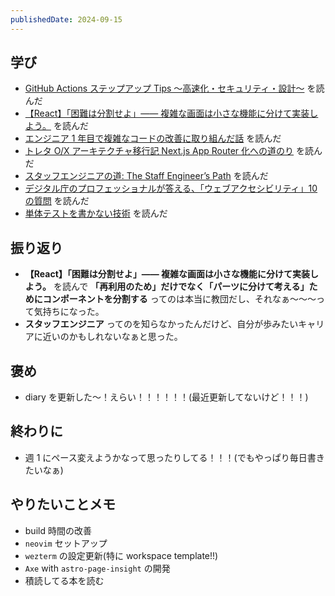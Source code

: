 ```yaml
---
publishedDate: 2024-09-15
---
```


## 学び

- [GitHub Actions ステップアップ Tips 〜高速化・セキュリティ・設計〜](https://www.docswell.com/s/uta8a/KYDW9P-2024-08-22-github-actions-tips?s=09#p1) を読んだ
- [【React】「困難は分割せよ」―― 複雑な画面は小さな機能に分けて実装しよう。](https://qiita.com/honey32/items/2e6206c7dc1974b9bf9a?s=09) を読んだ
- [エンジニア 1 年目で複雑なコードの改善に取り組んだ話](https://speakerdeck.com/mtnmr/ensinia1nian-mu-tefu-za-nakotonogai-shan-niqu-rizu-ntahua) を読んだ
- [トレタ O/X アーキテクチャ移行記 Next.js App Router 化への道のり](https://speakerdeck.com/okunokentaro/toreta-tech-update-1) を読んだ
- [スタッフエンジニアの道: The Staff Engineer’s Path](https://speakerdeck.com/snoozer05/sutatuhuenzinianodao-the-staff-engineers-path) を読んだ
- [デジタル庁のプロフェッショナルが答える、「ウェブアクセシビリティ」10 の質問](https://digital-agency-news.digital.go.jp/articles/2024-09-10) を読んだ
- [単体テストを書かない技術](https://speakerdeck.com/o0h/how-not-to-write-unit-tests) を読んだ

## 振り返り

- **【React】「困難は分割せよ」―― 複雑な画面は小さな機能に分けて実装しよう。** を読んで **「再利用のため」だけでなく「パーツに分けて考える」ためにコンポーネントを分割する** ってのは本当に教団だし、それなぁ〜〜〜って気持ちになった。
- **スタッフエンジニア** ってのを知らなかったんだけど、自分が歩みたいキャリアに近いのかもしれないなぁと思った。

## 褒め

- diary を更新した〜！えらい！！！！！！(最近更新してないけど！！！)

## 終わりに

- 週 1 にペース変えようかなって思ったりしてる！！！(でもやっぱり毎日書きたいなぁ)

## やりたいことメモ

- build 時間の改善
- `neovim` セットアップ
- `wezterm` の設定更新(特に workspace template!!)
- `Axe` with `astro-page-insight` の開発
- 積読してる本を読む
